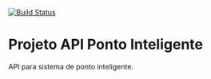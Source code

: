 [![Build Status](https://travis-ci.com/Tobiasheitor/ponto-inteligente-api.svg?branch=master)](https://travis-ci.com/Tobiasheitor/ponto-inteligente-api)
# Projeto API Ponto Inteligente
API para sistema de ponto inteligente.
